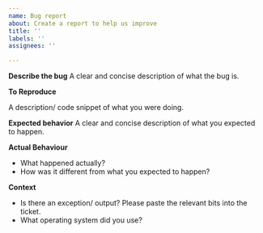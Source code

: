 ```yaml
---
name: Bug report
about: Create a report to help us improve
title: ''
labels: ''
assignees: ''

---
```


**Describe the bug**
A clear and concise description of what the bug is.

**To Reproduce**

A description/ code snippet of what you were doing.

**Expected behavior**
A clear and concise description of what you expected to happen.

**Actual Behaviour**

* What happened actually?
* How was it different from what you expected to happen?

**Context**

* Is there an exception/ output? Please paste the relevant bits into the ticket.
* What operating system did you use?
